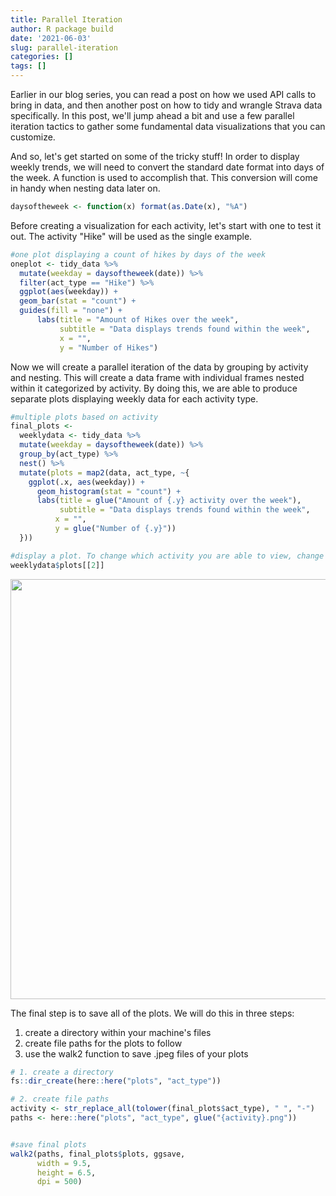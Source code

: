 ```yaml
---
title: Parallel Iteration
author: R package build
date: '2021-06-03'
slug: parallel-iteration
categories: []
tags: []
---
```









Earlier in our blog series, you can read a post on how we used API calls to bring in data, and then another post on how to tidy and wrangle Strava data specifically. In this post, we'll jump ahead a bit and use a few parallel iteration tactics to gather some fundamental data visualizations that you can customize.



And so, let's get started on some of the tricky stuff! In order to display weekly trends, we will need to convert the standard date format into days of the week. A function is used to accomplish that. This conversion will come in handy when nesting data later on. 


```r
daysoftheweek <- function(x) format(as.Date(x), "%A")
```

Before creating a visualization for each activity, let's start with one to test it out. The activity "Hike" will be used as the single example. 


```r
#one plot displaying a count of hikes by days of the week
oneplot <- tidy_data %>%
  mutate(weekday = daysoftheweek(date)) %>% 
  filter(act_type == "Hike") %>%
  ggplot(aes(weekday)) +
  geom_bar(stat = "count") +
  guides(fill = "none") +
      labs(title = "Amount of Hikes over the week",
           subtitle = "Data displays trends found within the week",
           x = "",
           y = "Number of Hikes")
```

Now we will create a parallel iteration of the data by grouping by activity and nesting. This will create a data frame with individual frames nested within it categorized by activity. By doing this, we are able to produce separate plots displaying weekly data for each activity type.


```r
#multiple plots based on activity 
final_plots <-
  weeklydata <- tidy_data %>%
  mutate(weekday = daysoftheweek(date)) %>% 
  group_by(act_type) %>% 
  nest() %>% 
  mutate(plots = map2(data, act_type, ~{
    ggplot(.x, aes(weekday)) +
      geom_histogram(stat = "count") +
      labs(title = glue("Amount of {.y} activity over the week"),
           subtitle = "Data displays trends found within the week",
          x = "",
          y = glue("Number of {.y}"))
  }))

#display a plot. To change which activity you are able to view, change the number within the brackets. 
weeklydata$plots[[2]]
```

<img src="{{< blogdown/postref >}}index_files/figure-html/multiple plots-1.png" width="672" />

The final step is to save all of the plots. We will do this in three steps:
1. create a directory within your machine's files
2. create file paths for the plots to follow
3. use the walk2 function to save .jpeg files of your plots


```r
# 1. create a directory
fs::dir_create(here::here("plots", "act_type"))

# 2. create file paths
activity <- str_replace_all(tolower(final_plots$act_type), " ", "-")
paths <- here::here("plots", "act_type", glue("{activity}.png"))


#save final plots
walk2(paths, final_plots$plots, ggsave,
      width = 9.5, 
      height = 6.5,
      dpi = 500)
```
